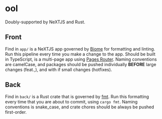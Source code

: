 # ool
Doubly-supported by NeXTJS and Rust. 

## Front
Find in `app/` is a NeXTJS app governed by [Biome](https://biomejs.dev/) for formatting and linting. Run this pipeline every time you make a change to the app. Should be built in TypeScript, is a multi-page app using [Pages Router](https://nextjs.org/docs/pages). 
Naming conventions are camelCase, and packages should be pushed individually **BEFORE** large changes (feat.,), and with if small changes (hotfixes).

## Back
Find in `back/` is a Rust crate that is governed by [fmt](https://doc.rust-lang.org/std/fmt/). Run this formatting every time that you are about to commit, using `cargo fmt`. Naming conventions is snake_case, and crate chores should be always be pushed first-order.

